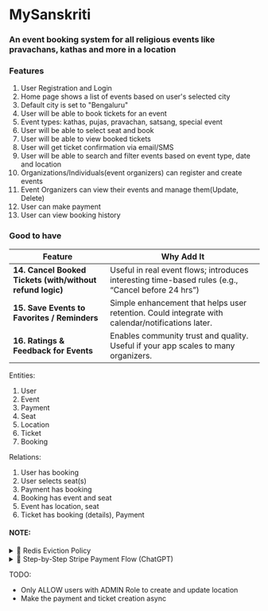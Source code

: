 # MySanskriti
### An event booking system for all religious events like pravachans, kathas and more in a location

### Features
1. User Registration and Login
2. Home page shows a list of events based on user's selected city
3. Default city is set to "Bengaluru"
4. User will be able to book tickets for an event
5. Event types: kathas, pujas, pravachan, satsang, special event
6. User will be able to select seat and book
7. User will be able to view booked tickets
8. User will get ticket confirmation via email/SMS
9. User will be able to search and filter events based on event type, date and location
10. Organizations/Individuals(event organizers) can register and create events
11. Event Organizers can view their events and manage them(Update, Delete)
12. User can make payment
13. User can view booking history

### Good to have

| Feature                                                   | Why Add It                                                                                         |
| --------------------------------------------------------- | -------------------------------------------------------------------------------------------------- |
| **14. Cancel Booked Tickets (with/without refund logic)** | Useful in real event flows; introduces interesting time-based rules (e.g., “Cancel before 24 hrs”) |
| **15. Save Events to Favorites / Reminders**              | Simple enhancement that helps user retention. Could integrate with calendar/notifications later.   |
| **16. Ratings & Feedback for Events**                     | Enables community trust and quality. Useful if your app scales to many organizers.                 |

Entities:
1. User
2. Event
3. Payment
4. Seat
5. Location
6. Ticket
7. Booking

Relations:
1. User has booking
2. User selects seat(s)
3. Payment has booking
4. Booking has event and seat
5. Event has location, seat
6. Ticket has booking (details), Payment

#### NOTE:

<details>
<summary>📌 Redis Eviction Policy</summary>

By default, Redis won't evict anything unless it’s configured to do so. Run Redis Docker (everytime!) with:

```
docker run -d --name my-redis -p 6379:6379 redis

1. go into redis-cli ( terminal )
redis-cli

2. setting maxmemory and eviction policy
CONFIG SET maxmemory 100mb
CONFIG SET maxmemory-policy allkeys-lru

3. verifying eviction policy
CONFIG GET maxmemory
CONFIG GET maxmemory-policy

Explanation:
- maxmemory 100mb: Limits Redis to 100 MB.
- maxmemory-policy allkeys-lru: Enables LRU eviction across all keys.
```

</details>
<details>
<summary>📌 Step-by-Step Stripe Payment Flow (ChatGPT)</summary>

1. User initiates payment (Frontend)

    The user clicks a “Pay” or “Buy” button.

    This triggers a call to your backend API to create a Stripe Checkout session.

✅ Why backend?

    Sensitive data like product price, currency, and Stripe secret keys must not be exposed in frontend.

    You may want to validate the cart, compute price, apply discounts, and save a pending order in DB before payment.

2. Backend calls Stripe API to create a Checkout session

   Your backend (Node, .NET, Python, etc.) calls Stripe using your secret key to create a session.

   You specify:

        Products (name, price, quantity)

        Payment method

        Success/cancel URLs

        Optionally customer details (name, email, etc.)

        (in India) Address and name for export compliance

   Stripe returns a session URL, which you send back to the frontend.


3. Frontend redirects user to Stripe’s hosted checkout page

   The frontend uses window.location.href = session.url to redirect.

   Stripe handles card input, UPI, and all sensitive payment processing on its secure page.

✅ You don’t touch any card data, avoiding PCI compliance issues.
4. Stripe processes the payment

   If payment succeeds, the user is redirected to the success_url.

   If cancelled, Stripe redirects to the cancel_url.

🚫 ⚠️ At this point, you cannot trust that a payment succeeded just because the user landed on success_url.
5. Stripe triggers a webhook to your backend

   Stripe sends a POST request to your backend webhook endpoint.

   This includes the official record of payment status (e.g., payment_intent.succeeded, checkout.session.completed).

✅ Your backend verifies the webhook signature and processes:

    Mark the order as paid in DB

    Send email confirmation

    Allocate inventory or grant access

6. You respond to the webhook

   Your webhook handler returns HTTP 200 to Stripe.

   This ensures Stripe won’t retry sending the event.

Local : Listen to Stripe webhooks using the Stripe CLI
```
stripe listen --forward-to http://localhost:5269/api/payment/webhook-endpoint
```

</details>

TODO:

- Only ALLOW users with ADMIN Role to create and update location
- Make the payment and ticket creation async
